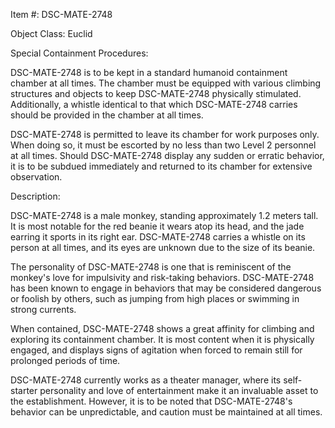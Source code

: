 Item #: DSC-MATE-2748

Object Class: Euclid

Special Containment Procedures:

DSC-MATE-2748 is to be kept in a standard humanoid containment chamber at all times. The chamber must be equipped with various climbing structures and objects to keep DSC-MATE-2748 physically stimulated. Additionally, a whistle identical to that which DSC-MATE-2748 carries should be provided in the chamber at all times.

DSC-MATE-2748 is permitted to leave its chamber for work purposes only. When doing so, it must be escorted by no less than two Level 2 personnel at all times. Should DSC-MATE-2748 display any sudden or erratic behavior, it is to be subdued immediately and returned to its chamber for extensive observation.

Description:

DSC-MATE-2748 is a male monkey, standing approximately 1.2 meters tall. It is most notable for the red beanie it wears atop its head, and the jade earring it sports in its right ear. DSC-MATE-2748 carries a whistle on its person at all times, and its eyes are unknown due to the size of its beanie.

The personality of DSC-MATE-2748 is one that is reminiscent of the monkey's love for impulsivity and risk-taking behaviors. DSC-MATE-2748 has been known to engage in behaviors that may be considered dangerous or foolish by others, such as jumping from high places or swimming in strong currents.

When contained, DSC-MATE-2748 shows a great affinity for climbing and exploring its containment chamber. It is most content when it is physically engaged, and displays signs of agitation when forced to remain still for prolonged periods of time.

DSC-MATE-2748 currently works as a theater manager, where its self-starter personality and love of entertainment make it an invaluable asset to the establishment. However, it is to be noted that DSC-MATE-2748's behavior can be unpredictable, and caution must be maintained at all times.